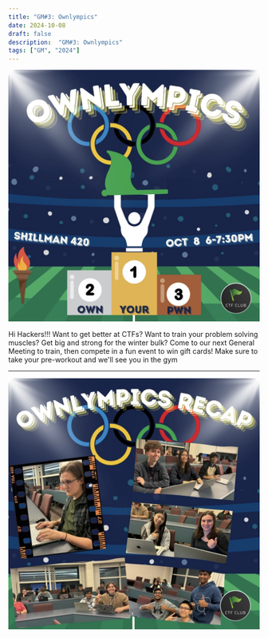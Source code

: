 ```yaml
---
title: "GM#3: Ownlympics"
date: 2024-10-08
draft: false
description:  "GM#3: Ownlympics"
tags: ["GM", "2024"]
---
```


![featured](featured.png)

Hi Hackers!!! Want to get better at CTFs? Want to train your problem solving muscles? Get big and strong for the winter bulk? Come to our next General Meeting to train, then compete in a fun event to win gift cards! Make sure to take your pre-workout and we'll see you in the gym

---

![fa24_gm1](gm11.png)
